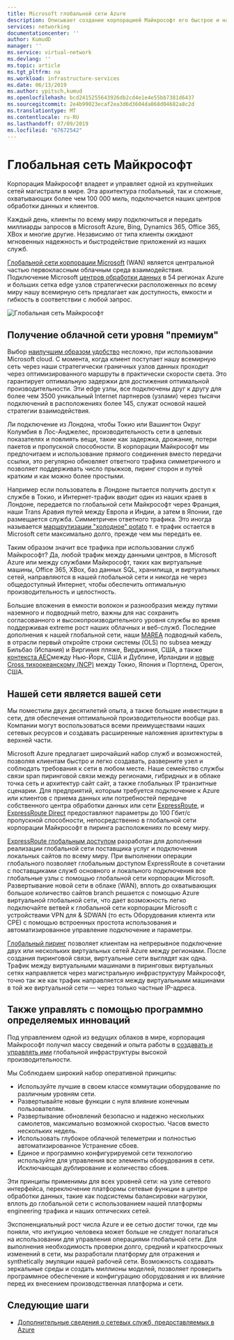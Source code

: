 ```yaml
---
title: Microsoft глобальной сети Azure
description: Описывает создание корпорацией Майкрософт его быстрое и надежное глобальной сети
services: networking
documentationcenter: ''
author: KumudD
manager: ''
ms.service: virtual-network
ms.devlang: ''
ms.topic: article
ms.tgt_pltfrm: na
ms.workload: infrastructure-services
ms.date: 06/13/2019
ms.author: ypitsch,kumud
ms.openlocfilehash: bcd2415255643926db2cd4e1e4e55bb7381d6437
ms.sourcegitcommit: 2e4b99023ecaf2ea3d6d3604da068d04682a8c2d
ms.translationtype: MT
ms.contentlocale: ru-RU
ms.lasthandoff: 07/09/2019
ms.locfileid: "67672542"
---
```

# <a name="microsoft-global-network"></a>Глобальная сеть Майкрософт

Корпорация Майкрософт владеет и управляет одной из крупнейших сетей магистрали в мире. Эта архитектура глобальный, так и сложные, охватывающих более чем 100 000 миль, подключается наших центров обработки данных и клиентов. 
 
Каждый день, клиенты по всему миру подключиться и передать миллиарды запросов в Microsoft Azure, Bing, Dynamics 365, Office 365, XBox и многие другие. Независимо от типа клиенты ожидают мгновенных надежность и быстродействие приложений из наших служб. 
 
[Глобальной сети корпорации Microsoft](https://azure.microsoft.com/global-infrastructure/global-network/) (WAN) является центральной частью первоклассным облачным среда взаимодействия. Подключение Microsoft [центров обработки данных](https://azure.microsoft.com/global-infrastructure/) в 54 регионах Azure и больших сетка edge узлов стратегически расположенных по всему миру нашу всемирную сеть предлагает как доступность, емкости и гибкость в соответствии с любой запрос.

![Глобальная сеть Майкрософт](./media/microsoft-global-network/microsoft-global-wan.png)
 
## <a name="get-the-premium-cloud-network"></a>Получение облачной сети уровня "премиум"
 
Выбор [наилучшим образом удобство](https://www.sdxcentral.com/articles/news/azure-tops-aws-gcp-in-cloud-performance-says-thousandeyes/2018/11/) несложно, при использовании Microsoft cloud. С момента, когда клиент поступает нашу всемирную сеть через наши стратегически граничных узлов данных проходит через оптимизированного маршруты в практически скорости света. Это гарантирует оптимальную задержки для достижения оптимальной производительности. Эти edge узлы, все подключены друг к другу для более чем 3500 уникальный Internet партнеров (узлами) через тысячи подключений в расположениях более 145, служат основой нашей стратегии взаимодействия. 
 
Ли подключение из Лондона, чтобы Токио или Вашингтон Округ Колумбия в Лос-Анджелес, производительность сети в целевых показателях и повлиять вещи, такие как задержка, дрожание, потери пакетов и пропускной способности.  В корпорации Майкрософт мы предпочитаем и использование прямого соединения вместо передачи ссылки, это регулярно обновляет ответного трафика симметричного и позволяет поддерживать число прыжков, пиринг сторон и путей кратким и как можно более простыми. 

Например если пользователь в Лондоне пытается получить доступ к службе в Токио, и Интернет-трафик вводит один из наших краев в Лондоне, передается по глобальной сети Майкрософт через Франция, наши Trans Аравия путей между Европа и Индии, а затем в Японии, где размещается служба. Симметричен ответного трафика. Это иногда называется [маршрутизации "холодное" potato](https://en.wikipedia.org/wiki/Hot-potato_and_cold-potato_routing) т. е трафик остается в Microsoft сети максимально долго, прежде чем мы передать ее.  
  
Таким образом значит все трафика при использовании служб Майкрософт? Да, любой трафик между данными центров, в Microsoft Azure или между службами Майкрософт, таких как виртуальные машины, Office 365, XBox, баз данных SQL, хранилища, и виртуальных сетей, направляются в нашей глобальной сети и никогда не через общедоступный Интернет, чтобы обеспечить оптимальную производительность и целостность.  
 
Большие вложения в емкости волокон и разнообразия между путями наземного и подводный metro, важны для нас сохранить согласованного и высокопроизводительного уровня службы во время поддерживая extreme рост наших облачных и веб-служб. Последние дополнения к нашей глобальной сети, наши [MAREA](https://www.submarinecablemap.com/#/submarine-cable/marea) подводный кабель, в отрасли первый откройте строки системы (OLS) по subsea между Бильбао (Испания) и Виргиния пляже, Вирджиния, США, а также [контекста AEC](https://www.submarinecablemap.com/#/submarine-cable/aeconnect-1)между Нью-Йорк, США и Дублине, Ирландии и [новые Cross тихоокеанскому (NCP)](https://www.submarinecablemap.com/#/submarine-cable/new-cross-pacific-ncp-cable-system) между Токио, Япония и Портленд, Орегон, США. 
 

## <a name="our-network-is-your-network"></a>Нашей сети является вашей сети

Мы поместили двух десятилетий опыта, а также большие инвестиции в сети, для обеспечения оптимальной производительности вообще раз. Компании могут воспользоваться всеми преимуществами наших сетевых ресурсов и создавать расширенные наложения архитектуры в верхней части. 
 
Microsoft Azure предлагает широчайший набор служб и возможностей, позволяя клиентам быстро и легко создавать, разверните узел и соблюдать требования к сети в любом месте. Наше семейство службы связи span пиринговой связи между регионами, гибридных и в облаке точка сеть и архитектур сайт сайт, а также глобальных IP транзитные сценарии.  Для предприятий, которым требуется подключение к Azure или клиентов с приема данных или потребностей передаче собственного центра обработки данных или сети [ExpressRoute](../expressroute/expressroute-introduction.md), и [ExpressRoute Direct](../expressroute/expressroute-erdirect-about.md) предоставляют параметры до 100 Гбит/с пропускной способности, непосредственно в глобальной сети корпорации Майкрософт в пиринга расположениях по всему миру.  
 
[ExpressRoute глобальным доступом](../expressroute/expressroute-global-reach.md) разработан для дополнения реализации глобальной сети поставщика услуг и подключения локальных сайтов по всему миру. При выполнении операции глобального позволяет глобальным доступом ExpressRoute в сочетании с поставщиками служб основного и локального подключения все глобальные узлы с помощью глобальной сети корпорации Microsoft. Развертывание новой сети в облаке (WAN), вплоть до охватывающих большое количество сайтов branch решается с помощью Azure виртуальной глобальной сети, что дает возможность легко подключайте ветвей к глобальной сети корпорации Microsoft с устройствами VPN для & SDWAN (то есть Оборудования клиента или CPE) с помощью встроенных простота использования и автоматизированное управление подключение и параметры. 
 
[Глобальный пиринг](../virtual-network/virtual-network-peering-overview.md) позволяет клиентам на непрерывное подключение двух или нескольких виртуальных сетей Azure между регионами. После создания пиринговой связи, виртуальные сети выглядят как одна. Трафик между виртуальными машинами в пиринговых виртуальных сетях направляется через магистральную инфраструктуру Майкрософт, точно так же как трафик направляется между виртуальными машинами в той же виртуальной сети — через только частные IP-адреса. 
 

## <a name="well-managed-using-software-defined-innovation"></a>Также управлять с помощью программно определяемых инноваций

Под управлением одной из ведущих облаков в мире, корпорация Майкрософт получил массу сведений и опыта работы в [создавать и управлять ими](https://myignite.techcommunity.microsoft.com/sessions/66668) глобальной инфраструктуры высокой производительности.  
 
Мы Соблюдаем широкий набор оперативной принципы: 
 
- Используйте лучшие в своем классе коммутации оборудование по различным уровням сети.  
- Развертывайте новые функции с нуля влияние конечным пользователям.  
- Развертывание обновлений безопасно и надежно нескольких самолетов, максимально возможной скоростью. Часов вместо нескольких недель.  
- Использовать глубокое облачной телеметрии и полностью автоматизированное Устранение сбоев.  
- Единое и программно конфигурируемой сети технологию используйте для управления все элементы оборудования в сети.  Исключающая дублирование и количество сбоев. 
 
Эти принципы применимы для всех уровней сети: на узле сетевого интерфейса, переключение платформы сетевые функции в центре обработки данных, такие как подсистемы балансировки нагрузки, вплоть до глобальной сети с использованием нашей платформы engineering трафика и наших оптических сетей.  
 
Экспоненциальный рост числа Azure и ее сетью достиг точки, где мы поняли, что интуицию человека может больше не следует полагаться на использовании для управления операциями глобальной сети. Для выполнения необходимость проверки долго, средний и краткосрочных изменений в сети, мы разработали платформу для отражения и synthetically эмуляции нашей рабочей сети. Возможность создавать зеркальные среды и создать миллионы моделей, позволяет проверить программное обеспечение и конфигурацию оборудования и их влияние перед их внесением производственная платформа и сети. 

## <a name="next-steps"></a>Следующие шаги
- [Дополнительные сведения о сетевых служб, предоставляемых в Azure](https://azure.microsoft.com/product-categories/networking/)
